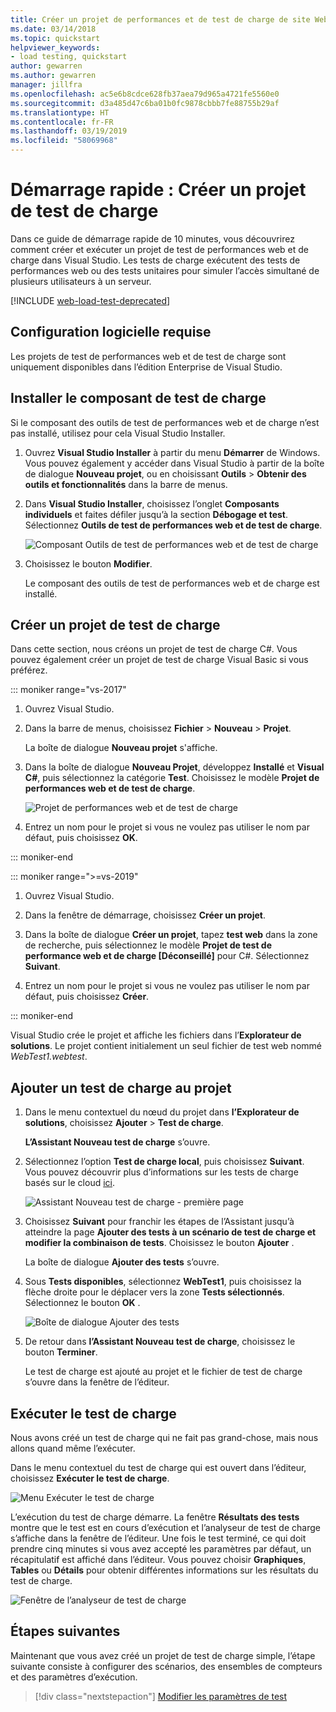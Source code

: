 ```yaml
---
title: Créer un projet de performances et de test de charge de site Web
ms.date: 03/14/2018
ms.topic: quickstart
helpviewer_keywords:
- load testing, quickstart
author: gewarren
ms.author: gewarren
manager: jillfra
ms.openlocfilehash: ac5e6b8cdce628fb37aea79d965a4721fe5560e0
ms.sourcegitcommit: d3a485d47c6ba01b0fc9878cbbb7fe88755b29af
ms.translationtype: HT
ms.contentlocale: fr-FR
ms.lasthandoff: 03/19/2019
ms.locfileid: "58069968"
---
```

# <a name="quickstart-create-a-load-test-project"></a>Démarrage rapide : Créer un projet de test de charge

Dans ce guide de démarrage rapide de 10 minutes, vous découvrirez comment créer et exécuter un projet de test de performances web et de charge dans Visual Studio. Les tests de charge exécutent des tests de performances web ou des tests unitaires pour simuler l’accès simultané de plusieurs utilisateurs à un serveur.

[!INCLUDE [web-load-test-deprecated](includes/web-load-test-deprecated.md)]

## <a name="software-requirements"></a>Configuration logicielle requise

Les projets de test de performances web et de test de charge sont uniquement disponibles dans l’édition Enterprise de Visual Studio.

## <a name="install-the-load-testing-component"></a>Installer le composant de test de charge

Si le composant des outils de test de performances web et de charge n’est pas installé, utilisez pour cela Visual Studio Installer.

1. Ouvrez **Visual Studio Installer** à partir du menu **Démarrer** de Windows. Vous pouvez également y accéder dans Visual Studio à partir de la boîte de dialogue **Nouveau projet**, ou en choisissant **Outils** > **Obtenir des outils et fonctionnalités** dans la barre de menus.

1. Dans **Visual Studio Installer**, choisissez l’onglet **Composants individuels** et faites défiler jusqu’à la section **Débogage et test**. Sélectionnez **Outils de test de performances web et de test de charge**.

   ![Composant Outils de test de performances web et de test de charge](media/web-perf-load-testing-tools-component.png)

1. Choisissez le bouton **Modifier**.

   Le composant des outils de test de performances web et de charge est installé.

## <a name="create-a-load-test-project"></a>Créer un projet de test de charge

Dans cette section, nous créons un projet de test de charge C#. Vous pouvez également créer un projet de test de charge Visual Basic si vous préférez.

::: moniker range="vs-2017"

1. Ouvrez Visual Studio.

2. Dans la barre de menus, choisissez **Fichier** > **Nouveau** > **Projet**.

   La boîte de dialogue **Nouveau projet** s'affiche.

3. Dans la boîte de dialogue **Nouveau Projet**, développez **Installé** et **Visual C#**, puis sélectionnez la catégorie **Test**. Choisissez le modèle **Projet de performances web et de test de charge**.

   ![Projet de performances web et de test de charge](media/web-perf-load-test-project-template.png)

4. Entrez un nom pour le projet si vous ne voulez pas utiliser le nom par défaut, puis choisissez **OK**.

::: moniker-end

::: moniker range=">=vs-2019"

1. Ouvrez Visual Studio.

2. Dans la fenêtre de démarrage, choisissez **Créer un projet**.

3. Dans la boîte de dialogue **Créer un projet**, tapez **test web** dans la zone de recherche, puis sélectionnez le modèle **Projet de test de performance web et de charge \[Déconseillé]** pour C#. Sélectionnez **Suivant**.

4. Entrez un nom pour le projet si vous ne voulez pas utiliser le nom par défaut, puis choisissez **Créer**.

::: moniker-end

   Visual Studio crée le projet et affiche les fichiers dans l’**Explorateur de solutions**. Le projet contient initialement un seul fichier de test web nommé *WebTest1.webtest*.

## <a name="add-a-load-test-to-the-project"></a>Ajouter un test de charge au projet

1. Dans le menu contextuel du nœud du projet dans **l’Explorateur de solutions**, choisissez **Ajouter** > **Test de charge**.

   **L’Assistant Nouveau test de charge** s’ouvre.

1. Sélectionnez l’option **Test de charge local**, puis choisissez **Suivant**. Vous pouvez découvrir plus d’informations sur les tests de charge basés sur le cloud [ici](/azure/devops/test/load-test/get-started-simple-cloud-load-test?view=vsts).

   ![Assistant Nouveau test de charge - première page](media/load-test-wizard-page-1.png)

1. Choisissez **Suivant** pour franchir les étapes de l’Assistant jusqu’à atteindre la page **Ajouter des tests à un scénario de test de charge et modifier la combinaison de tests**. Choisissez le bouton **Ajouter** .

   La boîte de dialogue **Ajouter des tests** s’ouvre.

1. Sous **Tests disponibles**, sélectionnez **WebTest1**, puis choisissez la flèche droite pour le déplacer vers la zone **Tests sélectionnés**. Sélectionnez le bouton **OK** .

   ![Boîte de dialogue Ajouter des tests](media/add-tests-dialog-box.png)

1. De retour dans **l’Assistant Nouveau test de charge**, choisissez le bouton **Terminer**.

   Le test de charge est ajouté au projet et le fichier de test de charge s’ouvre dans la fenêtre de l’éditeur.

## <a name="run-the-load-test"></a>Exécuter le test de charge

Nous avons créé un test de charge qui ne fait pas grand-chose, mais nous allons quand même l’exécuter.

Dans le menu contextuel du test de charge qui est ouvert dans l’éditeur, choisissez **Exécuter le test de charge**.

![Menu Exécuter le test de charge](media/run-load-test.png)

L’exécution du test de charge démarre. La fenêtre **Résultats des tests** montre que le test est en cours d’exécution et l’analyseur de test de charge s’affiche dans la fenêtre de l’éditeur. Une fois le test terminé, ce qui doit prendre cinq minutes si vous avez accepté les paramètres par défaut, un récapitulatif est affiché dans l’éditeur. Vous pouvez choisir **Graphiques**, **Tables** ou **Détails** pour obtenir différentes informations sur les résultats du test de charge.

![Fenêtre de l’analyseur de test de charge](media/load-test-analyzer.png)

## <a name="next-steps"></a>Étapes suivantes

Maintenant que vous avez créé un projet de test de charge simple, l’étape suivante consiste à configurer des scénarios, des ensembles de compteurs et des paramètres d’exécution.

> [!div class="nextstepaction"]
> [Modifier les paramètres de test](edit-load-tests.md)

